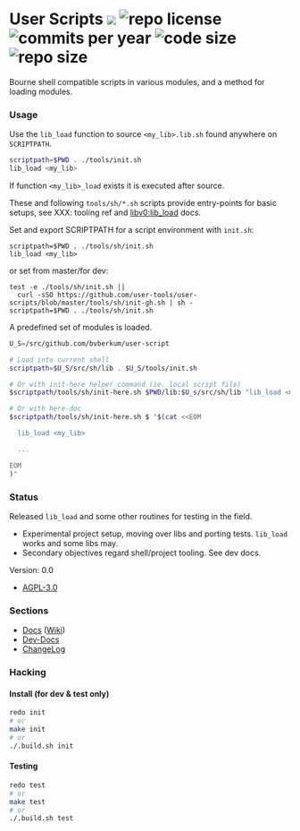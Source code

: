 # User Scripts [![](http://img.shields.io/travis/bvberkum/user-scripts.svg)](https://travis-ci.org/bvberkum/user-scripts) ![repo license](https://img.shields.io/github/license/bvberkum/user-scripts.svg) ![commits per year](https://img.shields.io/github/commit-activity/y/bvberkum/user-scripts.svg) ![code size](https://img.shields.io/github/languages/code-size/bvberkum/user-scripts.svg) ![repo size](https://img.shields.io/github/repo-size/bvberkum/user-scripts.svg)

Bourne shell compatible scripts in various modules, and a method for loading
modules.

### Usage

Use the ``lib_load`` function to source ``<my_lib>.lib.sh`` found anywhere on ``SCRIPTPATH``.

```sh
scriptpath=$PWD . ./tools/init.sh
lib_load <my_lib>
```

If function ``<my_lib>_load`` exists it is executed after source.

These and following ``tools/sh/*.sh`` scripts provide entry-points for basic
setups, see XXX: tooling ref
and  [libv0:lib_load](/doc/src/lib#v0:lib_load) docs.

Set and export SCRIPTPATH for a script environment with ``init.sh``:
```
scriptpath=$PWD . ./tools/sh/init.sh
lib_load <my_lib>
```
or set from master/for dev:
```
test -e ./tools/sh/init.sh ||
  curl -sSO https://github.com/user-tools/user-scripts/blob/master/tools/sh/init-gh.sh | sh -
scriptpath=$PWD . ./tools/sh/init.sh
```
A predefined set of modules is loaded.

```sh
U_S=/src/github.com/bvberkum/user-script

# Load into current shell
scriptpath=$U_S/src/sh/lib . $U_S/tools/init.sh

# Or with init-here helper command (ie. local script file)
$scriptpath/tools/sh/init-here.sh $PWD/lib:$U_s/src/sh/lib "lib_load <my_lib> && ..."

# Or with here-doc
$scriptpath/tools/sh/init-here.sh $ "$(cat <<EOM

  lib_load <my_lib>

  ...

EOM
)"
```

### Status

Released `lib_load` and some other routines for testing in the field. 

- Experimental project setup, moving over libs and porting tests.
  ``lib_load`` works and some libs may.
- Secondary objectives regard shell/project tooling. See dev docs.

Version: 0.0

* [AGPL-3.0](COPYING)

### Sections

- [Docs](doc) ([Wiki](https://github.com/bvberkum/user-scripts/wiki))
- [Dev-Docs](wiki/dev/main)
- [ChangeLog](CHANGELOG.md)

### Hacking

#### Install (for dev & test only)

```sh
redo init
# or
make init
# or
./.build.sh init
```

#### Testing

```sh
redo test
# or
make test
# or
./.build.sh test
```
